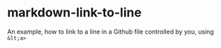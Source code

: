 # markdown-link-to-line
An example, how to link to a line in a Github file controlled by you, using `&lt;a>`
